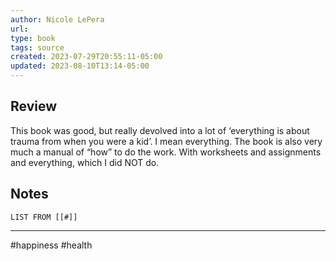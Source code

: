 ```yaml
---
author: Nicole LePera
url: 
type: book
tags: source
created: 2023-07-29T20:55:11-05:00
updated: 2023-08-10T13:14-05:00
---
```

## Review
This book was good, but really devolved into a lot of ‘everything is about trauma from when you were a kid’. I mean everything. The book is also very much a manual of “how” to do the work. With worksheets and assignments and everything, which I did NOT do.

## Notes
```dataview
LIST FROM [[#]]
```

---
#happiness #health 